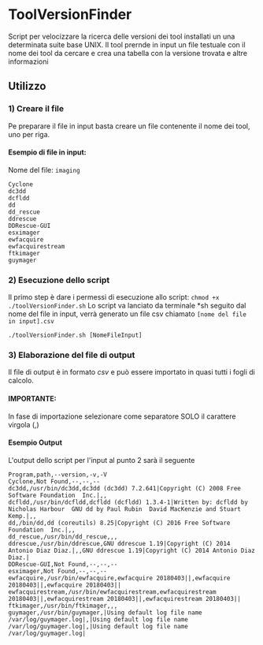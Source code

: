 # ToolVersionFinder
Script per velocizzare la ricerca delle versioni dei tool installati un una determinata suite base UNIX.
Il tool prernde in input un file testuale con il nome dei tool da cercare e crea una tabella con la versione trovata e altre informazioni

## Utilizzo
### 1) Creare il file
Pe preparare il file in input basta creare un file contenente il nome dei tool, uno per riga.
#### Esempio di file in input:
Nome del file: `imaging`
```
Cyclone
dc3dd
dcfldd
dd
dd_rescue
ddrescue
DDRescue-GUI
esximager
ewfacquire
ewfacquirestream
ftkimager
guymager
```

### 2) Esecuzione dello script
Il primo step è dare i permessi di esecuzione allo script: `chmod +x ./toolVersionFinder.sh`
Lo script va lanciato da terminale *sh seguito dal nome del file in input, verrà generato un file csv chiamato `[nome del file in input].csv`

`./toolVersionFinder.sh [NomeFileInput]`

### 3) Elaborazione del file di output
Il file di output è in formato *csv* e può essere importato in quasi tutti i fogli di calcolo.
#### IMPORTANTE:
In fase di importazione selezionare come separatore SOLO il carattere virgola (,)

#### Esempio Output
L'output dello script per l'input al punto 2 sarà il seguente
```
Program,path,--version,-v,-V
Cyclone,Not Found,--,--,--
dc3dd,/usr/bin/dc3dd,dc3dd (dc3dd) 7.2.641|Copyright (C) 2008 Free Software Foundation  Inc.|,,
dcfldd,/usr/bin/dcfldd,dcfldd (dcfldd) 1.3.4-1|Written by: dcfldd by Nicholas Harbour  GNU dd by Paul Rubin  David MacKenzie and Stuart Kemp.|,,
dd,/bin/dd,dd (coreutils) 8.25|Copyright (C) 2016 Free Software Foundation  Inc.|,,
dd_rescue,/usr/bin/dd_rescue,,,
ddrescue,/usr/bin/ddrescue,GNU ddrescue 1.19|Copyright (C) 2014 Antonio Diaz Diaz.|,,GNU ddrescue 1.19|Copyright (C) 2014 Antonio Diaz Diaz.|
DDRescue-GUI,Not Found,--,--,--
esximager,Not Found,--,--,--
ewfacquire,/usr/bin/ewfacquire,ewfacquire 20180403||,ewfacquire 20180403||,ewfacquire 20180403||
ewfacquirestream,/usr/bin/ewfacquirestream,ewfacquirestream 20180403||,ewfacquirestream 20180403||,ewfacquirestream 20180403||
ftkimager,/usr/bin/ftkimager,,,
guymager,/usr/bin/guymager,|Using default log file name /var/log/guymager.log|,|Using default log file name /var/log/guymager.log|,|Using default log file name /var/log/guymager.log|
```

